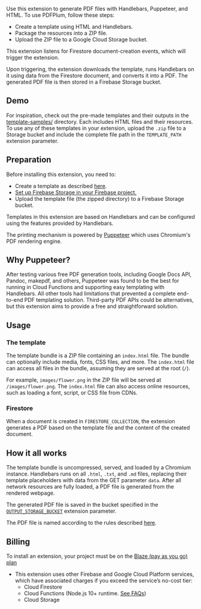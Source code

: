 Use this extension to generate PDF files with Handlebars, Puppeteer, and HTML. To use PDFPlum, follow these steps:

- Create a template using HTML and Handlebars.
- Package the resources into a ZIP file.
- Upload the ZIP file to a Google Cloud Storage bucket.

This extension listens for Firestore document-creation events, which will trigger the extension.

Upon triggering, the extension downloads the template, runs Handlebars on it using data from the Firestore document, and converts it into a PDF. The generated PDF file is then stored in a Firebase Storage bucket.

## Demo

For inspiration, check out the pre-made templates and their outputs in the [template-samples/](https://github.com/pdfplum/pdfplum/tree/main/template-samples) directory. Each includes HTML files and their resources. To use any of these templates in your extension, upload the `.zip` file to a Storage bucket and include the complete file path in the `TEMPLATE_PATH` extension parameter.

## Preparation

Before installing this extension, you need to:

- Create a template as described [here](#the-template).
- [Set up Firebase Storage in your Firebase project.](https://firebase.google.com/docs/storage)
- Upload the template file (the zipped directory) to a Firebase Storage bucket.

Templates in this extension are based on Handlebars and can be configured using the features provided by Handlebars.

The printing mechanism is powered by [Puppeteer](https://pptr.dev/) which uses Chromium's PDF rendering engine.

## Why Puppeteer?

After testing various free PDF generation tools, including Google Docs API, Pandoc, makepdf, and others, Puppeteer was found to be the best for running in Cloud Functions and supporting easy templating with Handlebars. All other tools had limitations that prevented a complete end-to-end PDF templating solution. Third-party PDF APIs could be alternatives, but this extension aims to provide a free and straightforward solution.

## Usage

### The template

The template bundle is a ZIP file containing an `index.html` file. The bundle can optionally include media, fonts, CSS files, and more. The `index.html` file can access all files in the bundle, assuming they are served at the root (`/`).

For example, `images/flower.png` in the ZIP file will be served at `/images/flower.png`. The `index.html` file can also access online resources, such as loading a font, script, or CSS file from CDNs.

### Firestore

When a document is created in `FIRESTORE_COLLECTION`, the extension generates a PDF based on the template file and the content of the created document.

## How it all works

The template bundle is uncompressed, served, and loaded by a Chromium instance. Handlebars runs on all `.html`, `.txt`, and `.md` files, replacing their template placeholders with data from the GET parameter `data`. After all network resources are fully loaded, a PDF file is generated from the rendered webpage.

The generated PDF file is saved in the bucket specified in the [`OUTPUT_STORAGE_BUCKET`](#outputstoragebucket-optional) extension parameter.

The PDF file is named according to the rules described [here](#outputfilename).

## Billing

To install an extension, your project must be on the [Blaze (pay as you go) plan](https://firebase.google.com/pricing)

- This extension uses other Firebase and Google Cloud Platform services, which have associated charges if you exceed the service’s no-cost tier:
  - Cloud Firestore
  - Cloud Functions (Node.js 10+ runtime. [See FAQs](https://firebase.google.com/support/faq#extensions-pricing))
  - Cloud Storage
